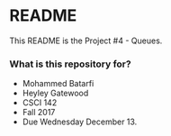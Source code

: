 # README #

This README is the Project #4 - Queues.

### What is this repository for? ###

* Mohammed Batarfi
* Heyley Gatewood
* CSCI 142
* Fall 2017
* Due Wednesday December 13.

